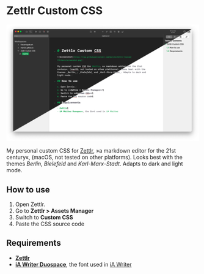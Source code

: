# Zettlr Custom CSS

![Screenshot](https://raw.githubusercontent.com/marc2o/Zettlr-Custom-CSS/main/screenshot.png)

My personal custom CSS for [Zettlr](https://zettlr.com), »a markdown editor for the 21st century«, (macOS, not tested on other platforms). Looks best with the themes _Berlin_, _Bielefeld_ and _Karl-Marx-Stadt_. Adapts to dark and light mode.

## How to use

1. Open Zettlr.
2. Go to **Zettlr > Assets Manager**
3. Switch to **Custom CSS**
4. Paste the CSS source code

## Requirements

- [**Zettlr**](https://github.com/Zettlr/Zettlr/releases)
- [**iA Writer Duospace**](https://github.com/iaolo/iA-Fonts/tree/master/iA%20Writer%20Duospace), the font used in [iA Writer](https://ia.net/writer)